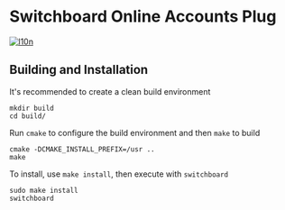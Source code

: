 # Switchboard Online Accounts Plug
[![l10n](https://l10n.elementary.io/widgets/switchboard/switchboard-plug-onlineaccounts/svg-badge.svg)](https://l10n.elementary.io/projects/switchboard/switchboard-plug-onlineaccounts)

## Building and Installation

It's recommended to create a clean build environment

    mkdir build
    cd build/
    
Run `cmake` to configure the build environment and then `make` to build

    cmake -DCMAKE_INSTALL_PREFIX=/usr ..
    make
    
To install, use `make install`, then execute with `switchboard`

    sudo make install
    switchboard
